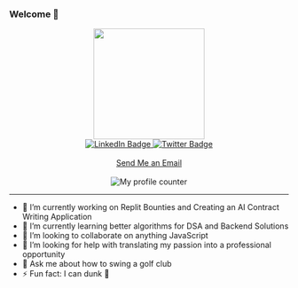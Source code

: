 ### Welcome 👋

<div id="header" align="center">
  <img src="https://tenor.com/sR1j.gif" width="200" />
</div>
<div id="badges" align="center">
  <a href="https://linkedin.com/in/ross-vasquez">
    <img src="https://img.shields.io/badge/LinkedIn-blue?style=for-the-badge&logo=linkedin&logoColor=white" alt="LinkedIn Badge"/>
  </a>
  <a href="https://www.x.com/quezdevelops">
    <img src="https://img.shields.io/badge/Twitter-blue?style=for-the-badge&logo=twitter&logoColor=white" alt="Twitter Badge"/>
  </a>
</div>
</br>
<div align="center">
  <a href="mailto:thomasross.vasquez@gmail.com">Send Me an Email</a>
</div>
</br>
<div id="profile-counter" align="center">
  <img src="https://komarev.com/ghpvc/?username=rossvasquez&style=flat-square&color=blue" alt="My profile counter"/>
</div>

---

- 🔭 I’m currently working on Replit Bounties and Creating an AI Contract Writing Application
- 🌱 I’m currently learning better algorithms for DSA and Backend Solutions
- 👯 I’m looking to collaborate on anything JavaScript
- 🤔 I’m looking for help with translating my passion into a professional opportunity
- 💬 Ask me about how to swing a golf club
- ⚡ Fun fact: I can dunk 🏀
